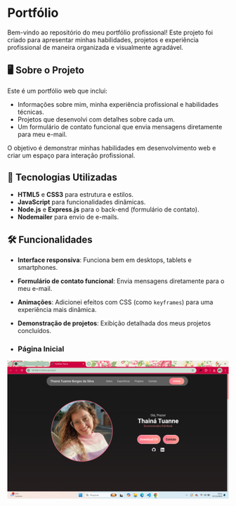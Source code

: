 # Portfólio
Bem-vindo ao repositório do meu portfólio profissional! Este projeto foi criado para apresentar minhas habilidades, projetos e experiência profissional de maneira organizada e visualmente agradável.

## 🖥️ Sobre o Projeto

Este é um portfólio web que inclui:
- Informações sobre mim, minha experiência profissional e habilidades técnicas.
- Projetos que desenvolvi com detalhes sobre cada um.
- Um formulário de contato funcional que envia mensagens diretamente para meu e-mail.

O objetivo é demonstrar minhas habilidades em desenvolvimento web e criar um espaço para interação profissional.

## 🎨 Tecnologias Utilizadas

- **HTML5** e **CSS3** para estrutura e estilos.
- **JavaScript** para funcionalidades dinâmicas.
- **Node.js** e **Express.js** para o back-end (formulário de contato).
- **Nodemailer** para envio de e-mails.

## 🛠️ Funcionalidades

- **Interface responsiva**: Funciona bem em desktops, tablets e smartphones.
- **Formulário de contato funcional**: Envia mensagens diretamente para o meu e-mail.
- **Animações**: Adicionei efeitos com CSS (como `keyframes`) para uma experiência mais dinâmica.
- **Demonstração de projetos**: Exibição detalhada dos meus projetos concluídos.

- ### Página Inicial

[![Visualizar Portfólio](assets/image.png)](https://portfolio-dtw6nmso5-thainas-projects-5785f71e.vercel.app/)
